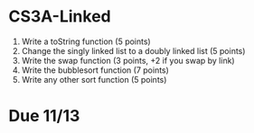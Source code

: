 CS3A-Linked
===========

1.  Write a toString function (5 points)
2.  Change the singly linked list to a doubly linked list (5 points)
3.  Write the swap function (3 points, +2 if you swap by link)
3.  Write the bubblesort function (7 points)
4.  Write any other sort function (5 points)

# Due 11/13

